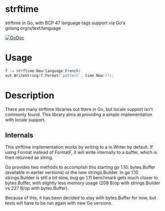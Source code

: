 # strftime

strftime in Go, with BCP 47 language tags support via Go's golang.org/x/text/language

[![GoDoc](https://godoc.org/github.com/MagicalTux/strftime?status.svg)](https://godoc.org/github.com/MagicalTux/strftime)

# Usage

```go
f := strftime.New(language.French)
out.WriteString(f.Format(`pattern`, time.Now()));
```

# Description

There are many strftime libraries out there in Go, but locale support isn't commonly found. This library aims at providing a simple implementation with locale support.

## Internals

This strftime implementation works by writing to a io.Writer by default. If using Format instead of FormatF, it will write internally to a buffer, which is then returned as string.

Go provides two methods to accomplish this starting go 1.10: bytes.Buffer (available in earlier versions) or the new strings.Builder. In go 1.10 strings.Builder is still a bit slow, bug go 1.11 benchmark gets much closer to bytes.Buffer, with slightly less memory usage (208 B/op with strings.Builder vs 227 B/op with bytes.Buffer).

Because of this, it has been decided to stay with bytes.Buffer for now, but tests will have to be run again with new Go versions.
